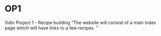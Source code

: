 # OP1
Odin Project 1 - Recipe building "The website will consist of a main index page which will have links to a few recipes. "
